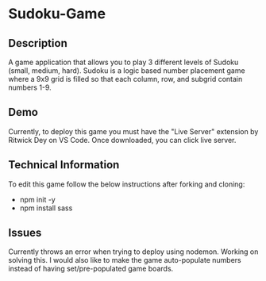 # Sudoku-Game

## Description

A game application that allows you to play 3 different levels of Sudoku (small, medium, hard). Sudoku is a logic based number placement game where a 9x9 grid is filled so that each column, row, and subgrid contain numbers 1-9.

## Demo

Currently, to deploy this game you must have the "Live Server" extension by Ritwick Dey on VS Code. Once downloaded, you can click live server. 

## Technical Information

To edit this game follow the below instructions after forking and cloning:
- npm init -y
- npm install sass

## Issues

Currently throws an error when trying to deploy using nodemon.  Working on solving this.  I would also like to make the game auto-populate numbers instead of having set/pre-populated game boards. 
